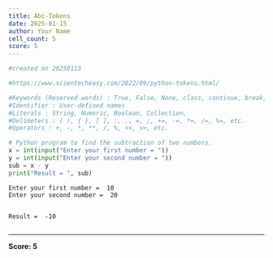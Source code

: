 ```yaml
---
title: Abc-Tokens
date: 2025-01-15
author: Your Name
cell_count: 5
score: 5
---
```


```python
#created on 20250113
```


```python
#https://www.scientecheasy.com/2022/09/python-tokens.html/
```


```python
#Keywords (Reserved words) : True, False, None, class, continue, break, if, elif, else, from, or, def, del, import, etc.
#Identifier : User-defined names
#Literals : String, Numeric, Boolean, Collection,
#Delimeters : ( ), { }, [ ], :, ., =, ;, +=, -=, *=, /=, %=, etc.
#Operators : +, -, *, **, /, %, <<, >>, etc.
```


```python
# Python program to find the subtraction of two numbers.
x = int(input("Enter your first number = "))
y = int(input("Enter your second number = "))
sub = x - y
print("Result = ", sub)

```

    Enter your first number =  10
    Enter your second number =  20


    Result =  -10



```python

```


---
**Score: 5**
